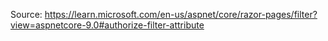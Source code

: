 Source: https://learn.microsoft.com/en-us/aspnet/core/razor-pages/filter?view=aspnetcore-9.0#authorize-filter-attribute